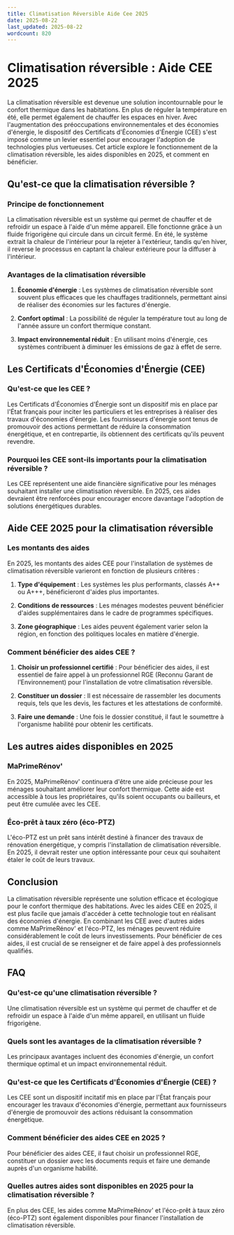 ```yaml
---
title: Climatisation Réversible Aide Cee 2025
date: 2025-08-22
last_updated: 2025-08-22
wordcount: 820
---
```


# Climatisation réversible : Aide CEE 2025

La climatisation réversible est devenue une solution incontournable pour le confort thermique dans les habitations. En plus de réguler la température en été, elle permet également de chauffer les espaces en hiver. Avec l'augmentation des préoccupations environnementales et des économies d'énergie, le dispositif des Certificats d'Économies d'Énergie (CEE) s'est imposé comme un levier essentiel pour encourager l'adoption de technologies plus vertueuses. Cet article explore le fonctionnement de la climatisation réversible, les aides disponibles en 2025, et comment en bénéficier.

## Qu'est-ce que la climatisation réversible ?

### Principe de fonctionnement

La climatisation réversible est un système qui permet de chauffer et de refroidir un espace à l'aide d'un même appareil. Elle fonctionne grâce à un fluide frigorigène qui circule dans un circuit fermé. En été, le système extrait la chaleur de l'intérieur pour la rejeter à l'extérieur, tandis qu'en hiver, il reverse le processus en captant la chaleur extérieure pour la diffuser à l'intérieur.

### Avantages de la climatisation réversible

1. **Économie d'énergie** : Les systèmes de climatisation réversible sont souvent plus efficaces que les chauffages traditionnels, permettant ainsi de réaliser des économies sur les factures d'énergie.
   
2. **Confort optimal** : La possibilité de réguler la température tout au long de l'année assure un confort thermique constant.

3. **Impact environnemental réduit** : En utilisant moins d'énergie, ces systèmes contribuent à diminuer les émissions de gaz à effet de serre.

## Les Certificats d'Économies d'Énergie (CEE)

### Qu'est-ce que les CEE ?

Les Certificats d'Économies d'Énergie sont un dispositif mis en place par l'État français pour inciter les particuliers et les entreprises à réaliser des travaux d'économies d'énergie. Les fournisseurs d'énergie sont tenus de promouvoir des actions permettant de réduire la consommation énergétique, et en contrepartie, ils obtiennent des certificats qu'ils peuvent revendre.

### Pourquoi les CEE sont-ils importants pour la climatisation réversible ?

Les CEE représentent une aide financière significative pour les ménages souhaitant installer une climatisation réversible. En 2025, ces aides devraient être renforcées pour encourager encore davantage l'adoption de solutions énergétiques durables.

## Aide CEE 2025 pour la climatisation réversible

### Les montants des aides

En 2025, les montants des aides CEE pour l'installation de systèmes de climatisation réversible varieront en fonction de plusieurs critères :

1. **Type d'équipement** : Les systèmes les plus performants, classés A++ ou A+++, bénéficieront d'aides plus importantes.

2. **Conditions de ressources** : Les ménages modestes peuvent bénéficier d'aides supplémentaires dans le cadre de programmes spécifiques.

3. **Zone géographique** : Les aides peuvent également varier selon la région, en fonction des politiques locales en matière d'énergie.

### Comment bénéficier des aides CEE ?

1. **Choisir un professionnel certifié** : Pour bénéficier des aides, il est essentiel de faire appel à un professionnel RGE (Reconnu Garant de l’Environnement) pour l'installation de votre climatisation réversible.

2. **Constituer un dossier** : Il est nécessaire de rassembler les documents requis, tels que les devis, les factures et les attestations de conformité.

3. **Faire une demande** : Une fois le dossier constitué, il faut le soumettre à l'organisme habilité pour obtenir les certificats.

## Les autres aides disponibles en 2025

### MaPrimeRénov'

En 2025, MaPrimeRénov' continuera d'être une aide précieuse pour les ménages souhaitant améliorer leur confort thermique. Cette aide est accessible à tous les propriétaires, qu'ils soient occupants ou bailleurs, et peut être cumulée avec les CEE.

### Éco-prêt à taux zéro (éco-PTZ)

L'éco-PTZ est un prêt sans intérêt destiné à financer des travaux de rénovation énergétique, y compris l'installation de climatisation réversible. En 2025, il devrait rester une option intéressante pour ceux qui souhaitent étaler le coût de leurs travaux.

## Conclusion

La climatisation réversible représente une solution efficace et écologique pour le confort thermique des habitations. Avec les aides CEE en 2025, il est plus facile que jamais d'accéder à cette technologie tout en réalisant des économies d'énergie. En combinant les CEE avec d'autres aides comme MaPrimeRénov' et l'éco-PTZ, les ménages peuvent réduire considérablement le coût de leurs investissements. Pour bénéficier de ces aides, il est crucial de se renseigner et de faire appel à des professionnels qualifiés.

## FAQ

### Qu'est-ce qu'une climatisation réversible ?

Une climatisation réversible est un système qui permet de chauffer et de refroidir un espace à l'aide d'un même appareil, en utilisant un fluide frigorigène.

### Quels sont les avantages de la climatisation réversible ?

Les principaux avantages incluent des économies d'énergie, un confort thermique optimal et un impact environnemental réduit.

### Qu'est-ce que les Certificats d'Économies d'Énergie (CEE) ?

Les CEE sont un dispositif incitatif mis en place par l'État français pour encourager les travaux d'économies d'énergie, permettant aux fournisseurs d'énergie de promouvoir des actions réduisant la consommation énergétique.

### Comment bénéficier des aides CEE en 2025 ?

Pour bénéficier des aides CEE, il faut choisir un professionnel RGE, constituer un dossier avec les documents requis et faire une demande auprès d'un organisme habilité.

### Quelles autres aides sont disponibles en 2025 pour la climatisation réversible ?

En plus des CEE, les aides comme MaPrimeRénov' et l'éco-prêt à taux zéro (éco-PTZ) sont également disponibles pour financer l'installation de climatisation réversible.